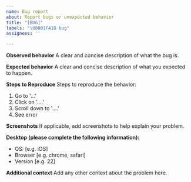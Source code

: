 ```yaml
---
name: Bug report
about: Report bugs or unexpected behavior
title: "[BUG]"
labels: "\U0001F41B bug"
assignees: ''

---
```


**Observed behavior**
A clear and concise description of what the bug is.

**Expected behavior**
A clear and concise description of what you expected to happen.

**Steps to Reproduce**
Steps to reproduce the behavior:
1. Go to '...'
2. Click on '....'
3. Scroll down to '....'
4. See error

**Screenshots**
If applicable, add screenshots to help explain your problem.

**Desktop (please complete the following information):**
 - OS: [e.g. iOS]
 - Browser [e.g. chrome, safari]
 - Version [e.g. 22]

**Additional context**
Add any other context about the problem here.
